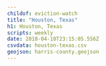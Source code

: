 ```yaml
---
childof: eviction-watch
title: "Houston, Texas"
h1: Houston, Texas
scripts: weekly
date: 2018-04-18T23:15:05.556Z
csvdata: houston-texas.csv
geojson: harris-county.geojson
---
```

